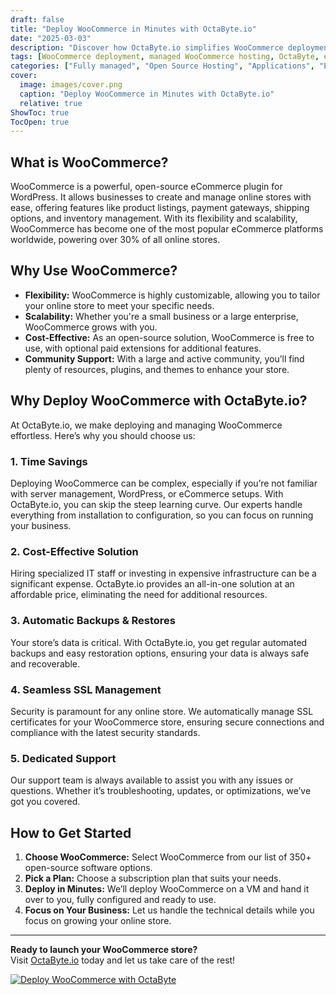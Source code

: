 ```yaml
---
draft: false
title: "Deploy WooCommerce in Minutes with OctaByte.io"
date: "2025-03-03"
description: "Discover how OctaByte.io simplifies WooCommerce deployment, offering a fully managed solution that saves time, reduces costs, and ensures seamless operation. Focus on growing your online store while we handle the technical details."
tags: [WooCommerce deployment, managed WooCommerce hosting, OctaByte, eCommerce solutions, open-source software hosting, WooCommerce setup, managed WooCommerce services, affordable WooCommerce hosting, secure WooCommerce hosting, WooCommerce support]
categories: ["Fully managed", "Open Source Hosting", "Applications", "E Commerce", "WooCommerce"]
cover:
  image: images/cover.png
  caption: "Deploy WooCommerce in Minutes with OctaByte.io"
  relative: true
ShowToc: true
TocOpen: true
---
```



## What is WooCommerce?

WooCommerce is a powerful, open-source eCommerce plugin for WordPress. It allows businesses to create and manage online stores with ease, offering features like product listings, payment gateways, shipping options, and inventory management. With its flexibility and scalability, WooCommerce has become one of the most popular eCommerce platforms worldwide, powering over 30% of all online stores.

## Why Use WooCommerce?

- **Flexibility:** WooCommerce is highly customizable, allowing you to tailor your online store to meet your specific needs.
- **Scalability:** Whether you're a small business or a large enterprise, WooCommerce grows with you.
- **Cost-Effective:** As an open-source solution, WooCommerce is free to use, with optional paid extensions for additional features.
- **Community Support:** With a large and active community, you’ll find plenty of resources, plugins, and themes to enhance your store.

## Why Deploy WooCommerce with OctaByte.io?

At OctaByte.io, we make deploying and managing WooCommerce effortless. Here’s why you should choose us:

### 1. **Time Savings**
Deploying WooCommerce can be complex, especially if you’re not familiar with server management, WordPress, or eCommerce setups. With OctaByte.io, you can skip the steep learning curve. Our experts handle everything from installation to configuration, so you can focus on running your business.

### 2. **Cost-Effective Solution**
Hiring specialized IT staff or investing in expensive infrastructure can be a significant expense. OctaByte.io provides an all-in-one solution at an affordable price, eliminating the need for additional resources.

### 3. **Automatic Backups & Restores**
Your store’s data is critical. With OctaByte.io, you get regular automated backups and easy restoration options, ensuring your data is always safe and recoverable.

### 4. **Seamless SSL Management**
Security is paramount for any online store. We automatically manage SSL certificates for your WooCommerce store, ensuring secure connections and compliance with the latest security standards.

### 5. **Dedicated Support**
Our support team is always available to assist you with any issues or questions. Whether it’s troubleshooting, updates, or optimizations, we’ve got you covered.

## How to Get Started

1. **Choose WooCommerce:** Select WooCommerce from our list of 350+ open-source software options.
2. **Pick a Plan:** Choose a subscription plan that suits your needs.
3. **Deploy in Minutes:** We’ll deploy WooCommerce on a VM and hand it over to you, fully configured and ready to use.
4. **Focus on Your Business:** Let us handle the technical details while you focus on growing your online store.

---

**Ready to launch your WooCommerce store?**  
Visit [OctaByte.io](https://octabyte.io) today and let us take care of the rest!

[![Deploy WooCommerce with OctaByte](/images/deploy-on-octabyte.png)](https://octabyte.io/fully-managed-open-source-services/applications/e-commerce/woocommerce)